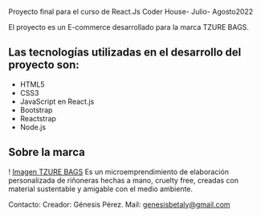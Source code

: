 Proyecto final para el curso de React.Js Coder House- Julio- Agosto2022

El proyecto es un E-commerce desarrollado para la marca TZURE BAGS.


## Las tecnologías utilizadas en el desarrollo del proyecto son:
* HTML5
* CSS3
* JavaScript en React.js
* Bootstrap 
* Reactstrap
* Node.js


## Sobre la marca

! [Imagen TZURE BAGS](https://github.com/genesisbpa10/ecommerce-react-project/main/public/img/favicon.ico)
Es un microemprendimiento de elaboración personalizada de riñoneras hechas a mano, cruelty free, creadas con material sustentable y amigable con el medio ambiente. 


Contacto:
Creador: Génesis Pérez.
Mail: genesisbetaly@gmail.com



